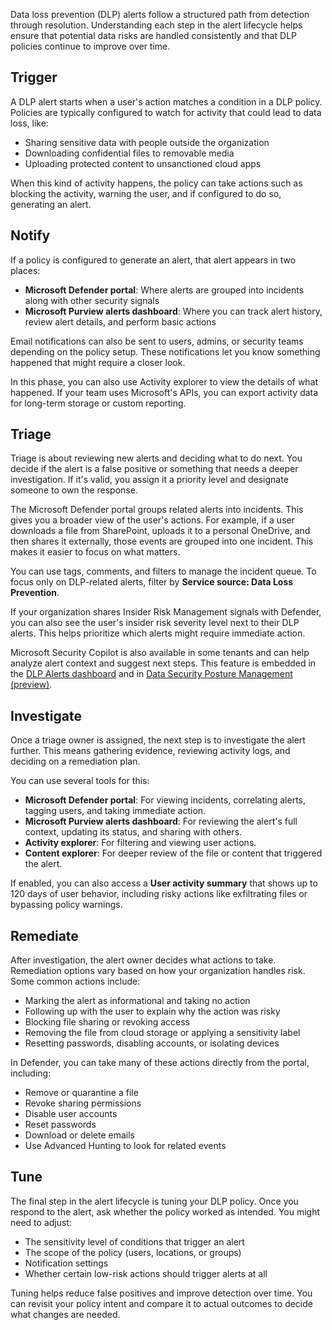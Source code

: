 Data loss prevention (DLP) alerts follow a structured path from detection through resolution. Understanding each step in the alert lifecycle helps ensure that potential data risks are handled consistently and that DLP policies continue to improve over time.

## Trigger

A DLP alert starts when a user's action matches a condition in a DLP policy. Policies are typically configured to watch for activity that could lead to data loss, like:

- Sharing sensitive data with people outside the organization
- Downloading confidential files to removable media
- Uploading protected content to unsanctioned cloud apps

When this kind of activity happens, the policy can take actions such as blocking the activity, warning the user, and if configured to do so, generating an alert.

## Notify

If a policy is configured to generate an alert, that alert appears in two places:

- **Microsoft Defender portal**: Where alerts are grouped into incidents along with other security signals
- **Microsoft Purview alerts dashboard**: Where you can track alert history, review alert details, and perform basic actions

Email notifications can also be sent to users, admins, or security teams depending on the policy setup. These notifications let you know something happened that might require a closer look.

In this phase, you can also use Activity explorer to view the details of what happened. If your team uses Microsoft's APIs, you can export activity data for long-term storage or custom reporting.

## Triage

Triage is about reviewing new alerts and deciding what to do next. You decide if the alert is a false positive or something that needs a deeper investigation. If it's valid, you assign it a priority level and designate someone to own the response.

The Microsoft Defender portal groups related alerts into incidents. This gives you a broader view of the user's actions. For example, if a user downloads a file from SharePoint, uploads it to a personal OneDrive, and then shares it externally, those events are grouped into one incident. This makes it easier to focus on what matters.

You can use tags, comments, and filters to manage the incident queue. To focus only on DLP-related alerts, filter by **Service source: Data Loss Prevention**.

If your organization shares Insider Risk Management signals with Defender, you can also see the user's insider risk severity level next to their DLP alerts. This helps prioritize which alerts might require immediate action.

Microsoft Security Copilot is also available in some tenants and can help analyze alert context and suggest next steps. This feature is embedded in the [DLP Alerts dashboard](/purview/dlp-alerts-dashboard-get-started#investigate-a-dlp-alert) and in [Data Security Posture Management (preview)](/purview/data-security-posture-management-copilot#use-microsoft-security-copilot-with-data-security-posture-management-preview).

## Investigate

Once a triage owner is assigned, the next step is to investigate the alert further. This means gathering evidence, reviewing activity logs, and deciding on a remediation plan.

You can use several tools for this:

- **Microsoft Defender portal**: For viewing incidents, correlating alerts, tagging users, and taking immediate action.
- **Microsoft Purview alerts dashboard**: For reviewing the alert's full context, updating its status, and sharing with others.
- **Activity explorer**: For filtering and viewing user actions.
- **Content explorer**: For deeper review of the file or content that triggered the alert.

If enabled, you can also access a **User activity summary** that shows up to 120 days of user behavior, including risky actions like exfiltrating files or bypassing policy warnings.

## Remediate

After investigation, the alert owner decides what actions to take. Remediation options vary based on how your organization handles risk. Some common actions include:

- Marking the alert as informational and taking no action
- Following up with the user to explain why the action was risky
- Blocking file sharing or revoking access
- Removing the file from cloud storage or applying a sensitivity label
- Resetting passwords, disabling accounts, or isolating devices

In Defender, you can take many of these actions directly from the portal, including:

- Remove or quarantine a file
- Revoke sharing permissions
- Disable user accounts
- Reset passwords
- Download or delete emails
- Use Advanced Hunting to look for related events

## Tune

The final step in the alert lifecycle is tuning your DLP policy. Once you respond to the alert, ask whether the policy worked as intended. You might need to adjust:

- The sensitivity level of conditions that trigger an alert
- The scope of the policy (users, locations, or groups)
- Notification settings
- Whether certain low-risk actions should trigger alerts at all

Tuning helps reduce false positives and improve detection over time. You can revisit your policy intent and compare it to actual outcomes to decide what changes are needed.
